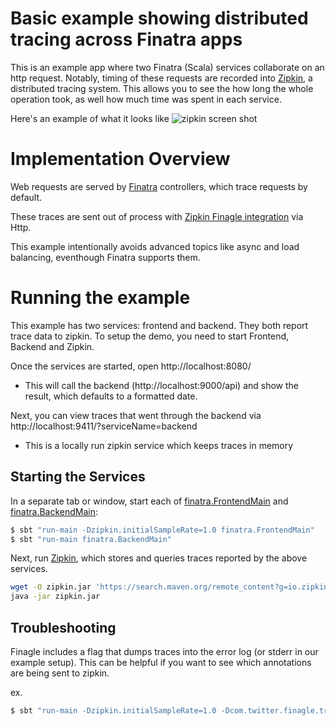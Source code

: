 # Basic example showing distributed tracing across Finatra apps
This is an example app where two Finatra (Scala) services collaborate on an http request. Notably, timing of these requests are recorded into [Zipkin](http://zipkin.io/), a distributed tracing system. This allows you to see the how long the whole operation took, as well how much time was spent in each service.

Here's an example of what it looks like
![zipkin screen shot](https://cloud.githubusercontent.com/assets/64215/22550169/d0c8557e-e989-11e6-94f6-1d745b66cb80.png)

# Implementation Overview

Web requests are served by [Finatra](https://github.com/twitter/finatra) controllers, which trace requests by default.

These traces are sent out of process with [Zipkin Finagle integration](https://github.com/openzipkin/zipkin-finagle) via Http.

This example intentionally avoids advanced topics like async and load balancing, eventhough Finatra supports them.

# Running the example
This example has two services: frontend and backend. They both report trace data to zipkin. To setup the demo, you need to start Frontend, Backend and Zipkin.

Once the services are started, open http://localhost:8080/
* This will call the backend (http://localhost:9000/api) and show the result, which defaults to a formatted date.

Next, you can view traces that went through the backend via http://localhost:9411/?serviceName=backend
* This is a locally run zipkin service which keeps traces in memory

## Starting the Services
In a separate tab or window, start each of [finatra.FrontendMain](/src/main/scala/finatra/FrontendServer.java) and [finatra.BackendMain](/src/main/scala/finatra/BackendServer.java):
```bash
$ sbt "run-main -Dzipkin.initialSampleRate=1.0 finatra.FrontendMain"
$ sbt "run-main finatra.BackendMain"
```

Next, run [Zipkin](http://zipkin.io/), which stores and queries traces reported by the above services.

```bash
wget -O zipkin.jar 'https://search.maven.org/remote_content?g=io.zipkin.java&a=zipkin-server&v=LATEST&c=exec'
java -jar zipkin.jar
```

## Troubleshooting

Finagle includes a flag that dumps traces into the error log (or stderr in our example setup). This can be helpful
if you want to see which annotations are being sent to zipkin.

ex.
```bash
$ sbt "run-main -Dzipkin.initialSampleRate=1.0 -Dcom.twitter.finagle.tracing.debugTrace=true finatra.FrontendMain"
```
